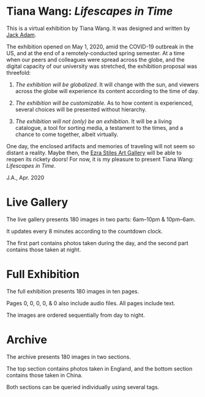 # Tiana Wang: <i>Lifescapes in Time</i>
This is a virtual exhibition by Tiana Wang.
It was designed and written by [Jack Adam](https://jackadam.cc/).

The exhibition opened on May 1, 2020, amid the COVID-19 outbreak in the US, and at the end of a remotely-conducted spring semester. At a time when our peers and colleagues were spread across the globe, and the digital capacity of our university was stretched, the exhibition proposal was threefold:

1.  <i>The exhibition will be globalized.</i> It will change with the sun, and viewers across the globe will experience its content according to the time of day.</span>

2.  <i>The exhibition will be customizable.</i>  As to how content is experienced, several choices will be presented without hierarchy.</span>

3.  <i>The exhibition will not (only) be an exhibition.</i>  It will be a living catalogue, a tool for sorting media, a testament to the times, and a chance to come together, albeit virtually.</span>

One day, the enclosed artifacts and memories of traveling will not seem so distant a reality. Maybe then, the [Ezra Stiles Art Gallery](https://ezrastiles.yalecollege.yale.edu/spaces/art-gallery) will be able to reopen its rickety doors! For now, it is my pleasure to present Tiana Wang: <i>Lifescapes in Time</i>.

J.A., Apr. 2020

# Live Gallery
The live gallery presents 180 images in two parts: 6am–10pm & 10pm–6am.

It updates every 8 minutes according to the countdown clock.

The first part contains photos taken during the day, and the second part contains those taken at night.

# Full Exhibition
The full exhibition presents 180 images in ten pages.

Pages 0, 0, 0, 0, & 0 also include audio files. All pages include text.

The images are ordered sequentially from day to night.

# Archive
The archive presents 180 images in two sections.

The top section contains photos taken in England, and the bottom section contains those taken in China.

Both sections can be queried individually using several tags.
